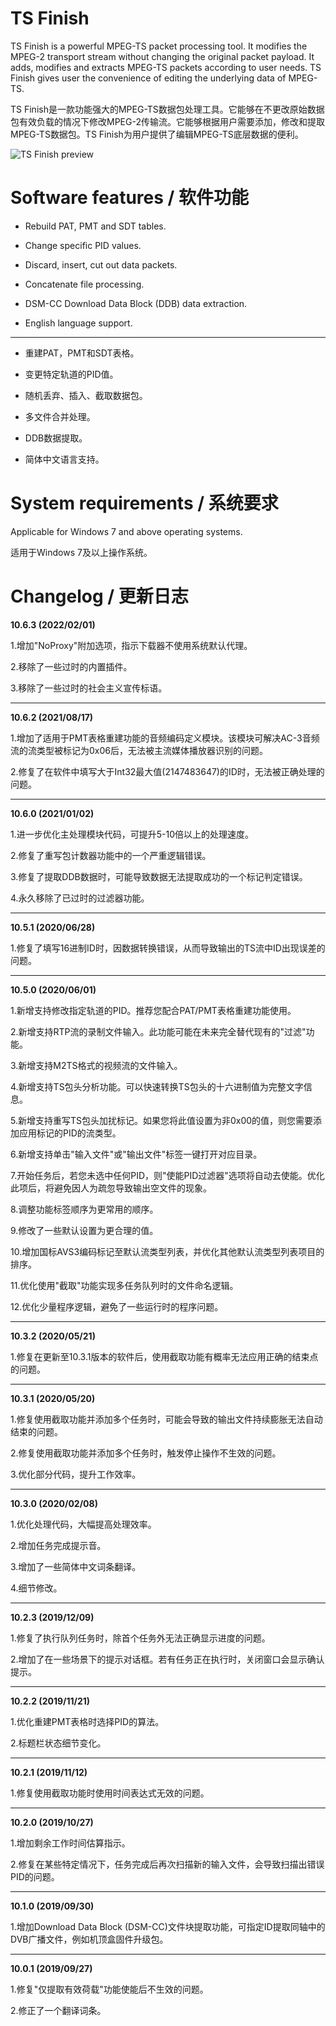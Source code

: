 # TS Finish

TS Finish is a powerful MPEG-TS packet processing tool. It modifies the MPEG-2 transport stream without changing the original packet payload. It adds, modifies and extracts MPEG-TS packets according to user needs. TS Finish gives user the convenience of editing the underlying data of MPEG-TS.

TS Finish是一款功能强大的MPEG-TS数据包处理工具。它能够在不更改原始数据包有效负载的情况下修改MPEG-2传输流。它能够根据用户需要添加，修改和提取MPEG-TS数据包。TS Finish为用户提供了编辑MPEG-TS底层数据的便利。

![TS Finish preview](https://thumbs2.imgbox.com/59/19/E2adcaNt_t.png)


# Software features / 软件功能

- Rebuild PAT, PMT and SDT tables.

- Change specific PID values.

- Discard, insert, cut out data packets.

- Concatenate file processing.

- DSM-CC Download Data Block (DDB) data extraction.

- English language support.

---

- 重建PAT，PMT和SDT表格。

- 变更特定轨道的PID值。

- 随机丢弃、插入、截取数据包。

- 多文件合并处理。

- DDB数据提取。

- 简体中文语言支持。


# System requirements / 系统要求 

Applicable for Windows 7 and above operating systems.

适用于Windows 7及以上操作系统。


# Changelog / 更新日志

**10.6.3 (2022/02/01)**

1.增加"NoProxy"附加选项，指示下载器不使用系统默认代理。

2.移除了一些过时的内置插件。

3.移除了一些过时的社会主义宣传标语。

---

**10.6.2 (2021/08/17)**

1.增加了适用于PMT表格重建功能的音频编码定义模块。该模块可解决AC-3音频流的流类型被标记为0x06后，无法被主流媒体播放器识别的问题。

2.修复了在软件中填写大于Int32最大值(2147483647)的ID时，无法被正确处理的问题。

---

**10.6.0 (2021/01/02)**

1.进一步优化主处理模块代码，可提升5-10倍以上的处理速度。

2.修复了重写包计数器功能中的一个严重逻辑错误。

3.修复了提取DDB数据时，可能导致数据无法提取成功的一个标记判定错误。

4.永久移除了已过时的过滤器功能。

---

**10.5.1 (2020/06/28)**

1.修复了填写16进制ID时，因数据转换错误，从而导致输出的TS流中ID出现误差的问题。

---

**10.5.0 (2020/06/01)**

1.新增支持修改指定轨道的PID。推荐您配合PAT/PMT表格重建功能使用。

2.新增支持RTP流的录制文件输入。此功能可能在未来完全替代现有的"过滤"功能。

3.新增支持M2TS格式的视频流的文件输入。

4.新增支持TS包头分析功能。可以快速转换TS包头的十六进制值为完整文字信息。

5.新增支持重写TS包头加扰标记。如果您将此值设置为非0x00的值，则您需要添加应用标记的PID的流类型。

6.新增支持单击"输入文件"或"输出文件"标签一键打开对应目录。

7.开始任务后，若您未选中任何PID，则"使能PID过滤器"选项将自动去使能。优化此项后，将避免因人为疏忽导致输出空文件的现象。

8.调整功能标签顺序为更常用的顺序。

9.修改了一些默认设置为更合理的值。

10.增加国标AVS3编码标记至默认流类型列表，并优化其他默认流类型列表项目的排序。

11.优化使用"截取"功能实现多任务队列时的文件命名逻辑。

12.优化少量程序逻辑，避免了一些运行时的程序问题。

---

**10.3.2 (2020/05/21)**

1.修复在更新至10.3.1版本的软件后，使用截取功能有概率无法应用正确的结束点的问题。

---

**10.3.1 (2020/05/20)**

1.修复使用截取功能并添加多个任务时，可能会导致的输出文件持续膨胀无法自动结束的问题。

2.修复使用截取功能并添加多个任务时，触发停止操作不生效的问题。

3.优化部分代码，提升工作效率。

---

**10.3.0 (2020/02/08)**

1.优化处理代码，大幅提高处理效率。

2.增加任务完成提示音。

3.增加了一些简体中文词条翻译。

4.细节修改。

---

**10.2.3 (2019/12/09)**

1.修复了执行队列任务时，除首个任务外无法正确显示进度的问题。

2.增加了在一些场景下的提示对话框。若有任务正在执行时，关闭窗口会显示确认提示。

---

**10.2.2 (2019/11/21)**

1.优化重建PMT表格时选择PID的算法。

2.标题栏状态细节变化。

---

**10.2.1 (2019/11/12)**

1.修复使用截取功能时使用时间表达式无效的问题。

---

**10.2.0 (2019/10/27)**

1.增加剩余工作时间估算指示。

2.修复在某些特定情况下，任务完成后再次扫描新的输入文件，会导致扫描出错误PID的问题。

---

**10.1.0 (2019/09/30)**

1.增加Download Data Block (DSM-CC)文件块提取功能，可指定ID提取同轴中的DVB广播文件，例如机顶盒固件升级包。

---

**10.0.1 (2019/09/27)**

1.修复"仅提取有效荷载"功能使能后不生效的问题。

2.修正了一个翻译词条。
